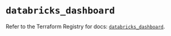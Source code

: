 # `databricks_dashboard`

Refer to the Terraform Registry for docs: [`databricks_dashboard`](https://registry.terraform.io/providers/databricks/databricks/1.54.0/docs/resources/dashboard).
